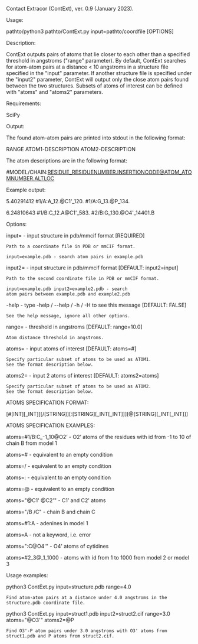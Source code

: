 Contact Extracor (ContExt), ver. 0.9 (January 2023).

Usage:

  pathto/python3 pathto/ContExt.py input=pathto/coordfile [OPTIONS]

Description:

ContExt outputs pairs of atoms that lie closer to each other
than a specified threshold in angstroms ("range" parameter). 
By default, ContExt searches for atom-atom pairs at a distance 
< 10 angstroms in a structure file specified in the "input" 
parameter. If another structure file is specified under the 
"input2" parameter, ContExt will output only the close atom 
pairs found between the two structures. Subsets of atoms 
of interest can be defined with "atoms" and "atoms2" parameters. 

Requirements:
  
  SciPy
  
Output:

  The found atom-atom pairs are printed into stdout in 
  the following format:
   
  RANGE	ATOM1-DESCRIPTION	ATOM2-DESCRIPTION
  
  The atom descriptions are in the following format:
  
  #MODEL/CHAIN:RESIDUE_RESIDUENUMBER.INSERTIONCODE@ATOM_ATOMNUMBER.ALTLOC
  
  Example output:
  
  5.40291412 #1/A:A_12.@C1'_120. #1/A:G_13.@P_134.
  
  6.24810643 #1/B:C_12.A@C1'_583. #2/B:G_130.@O4'_14401.B

Options:

  input=	- input structure in pdb/mmcif format [REQUIRED]
 
	Path to a coordinate file in PDB or mmCIF format.
	
	input=example.pdb - search atom pairs in example.pdb 

  input2=	- input structure in pdb/mmcif format [DEFAULT: input2=input]
 
	Path to the second coordinate file in PDB or mmCIF format.
	
	input=example.pdb input2=example2.pdb - search 
	atom pairs between example.pdb and example2.pdb 
	
  -help	- type -help / --help / -h / -H to see this message [DEFAULT: FALSE]
  
	See the help message, ignore all other options.
	
  range=	- threshold in angstroms [DEFAULT: range=10.0]
 
	Atom distance threshold in angstroms.
  
  atoms=	- input atoms of interest [DEFAULT: atoms=#]
 
	Specify particular subset of atoms to be used as ATOM1.
	See the format description below.
	
  atoms2=	- input 2 atoms of interest [DEFAULT: atoms2=atoms]
 
	Specify particular subset of atoms to be used as ATOM2.
	See the format description below.
	
  ATOMS SPECIFICATION FORMAT:
  
  [#[INT][_INT]][/[STRING]][:[STRING][_INT[_INT]]][@[STRING][_INT[_INT]]]
  
  ATOMS SPECIFICATION EXAMPLES:
  
  atoms=#1/B:C_-1_10@O2’ - O2’ atoms of the residues with id 
                           from -1 to 10 of chain B from 
                           model 1
                           
  atoms=#                - equivalent to an empty condition
  
  atoms=/                - equivalent to an empty condition
  
  atoms=:                - equivalent to an empty condition
  
  atoms=@                - equivalent to an empty condition
  
  atoms="@C1' @C2'"      - C1’ and C2' atoms
  
  atoms="/B /C"          - chain B and chain C
  
  atoms=#1:A             - adenines in model 1
  
  atoms=A                - not a keyword, i.e. error
  
  atoms=":C@O4'"         - O4' atoms of cytidines
  
  atoms=#2_3@_1_1000     - atoms with id from 1 to 1000 
                           from model 2 or model 3

Usage examples:

  python3 ContExt.py input=structure.pdb range=4.0
	
	Find atom-atom pairs at a distance under 4.0 angstroms in the
	structure.pdb coordinate file.

  python3 ContExt.py input=struct1.pdb input2=struct2.cif range=3.0 
  atoms="@O3'" atoms2=@P
  
  	Find O3'-P atom pairs under 3.0 angstroms with O3' atoms from
  	struct1.pdb and P atoms from struct2.cif.

